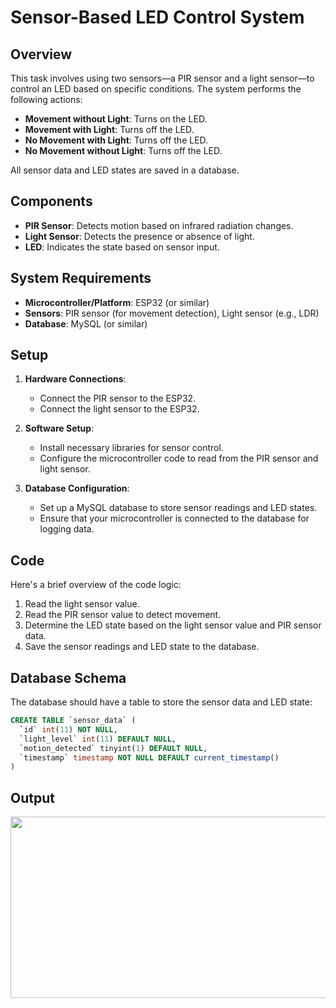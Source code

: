 # Sensor-Based LED Control System

## Overview

This task involves using two sensors—a PIR sensor and a light sensor—to control an LED based on specific conditions. The system performs the following actions:

- **Movement without Light**: Turns on the LED.
- **Movement with Light**: Turns off the LED.
- **No Movement with Light**: Turns off the LED.
- **No Movement without Light**: Turns off the LED.

All sensor data and LED states are saved in a database.

## Components

- **PIR Sensor**: Detects motion based on infrared radiation changes.
- **Light Sensor**: Detects the presence or absence of light.
- **LED**: Indicates the state based on sensor input.

## System Requirements

- **Microcontroller/Platform**: ESP32 (or similar)
- **Sensors**: PIR sensor (for movement detection), Light sensor (e.g., LDR)
- **Database**: MySQL (or similar)

## Setup

1. **Hardware Connections**:
    - Connect the PIR sensor to the ESP32.
    - Connect the light sensor to the ESP32.

2. **Software Setup**:
    - Install necessary libraries for sensor control.
    - Configure the microcontroller code to read from the PIR sensor and light sensor.

3. **Database Configuration**:
    - Set up a MySQL database to store sensor readings and LED states.
    - Ensure that your microcontroller is connected to the database for logging data.

## Code

Here's a brief overview of the code logic:

1. Read the light sensor value.
2. Read the PIR sensor value to detect movement.
3. Determine the LED state based on the light sensor value and PIR sensor data.
4. Save the sensor readings and LED state to the database.

   
## Database Schema

The database should have a table to store the sensor data and LED state:

```sql
CREATE TABLE `sensor_data` (
  `id` int(11) NOT NULL,
  `light_level` int(11) DEFAULT NULL,
  `motion_detected` tinyint(1) DEFAULT NULL,
  `timestamp` timestamp NOT NULL DEFAULT current_timestamp()
)
```


## Output

 <img src="https://github.com/user-attachments/assets/1e335f0c-bc89-428e-b8c8-efb1b7347205" width="510" height="290">

